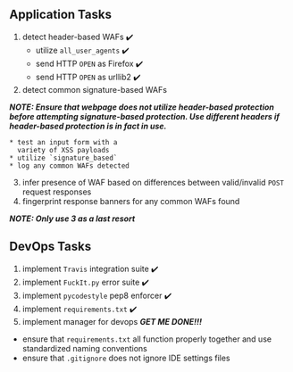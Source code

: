 
## Application Tasks
1. detect header-based WAFs ✔️
	* utilize `all_user_agents` ✔️
	* send HTTP `OPEN` as Firefox ✔️
	* send HTTP `OPEN` as urllib2 ✔️
2. detect common signature-based WAFs 

***NOTE: Ensure that webpage does not utilize header-based protection before
attempting signature-based protection. Use different headers
if header-based protection is in fact in use.***

	* test an input form with a 
	  variety of XSS payloads
	* utilize `signature_based`
	* log any common WAFs detected
3. infer presence of WAF based on 
   differences between valid/invalid 
   `POST` request responses
4. fingerprint response banners for 
   any common WAFs found 

***NOTE: Only use 3 as a last resort***

## DevOps Tasks

1. implement `Travis` integration suite ✔️
2. implement `FuckIt.py` error suite ✔️
3. implement `pycodestyle` pep8 enforcer ✔️
4. implement `requirements.txt` ✔️
5. implement manager for devops ***GET ME DONE!!!***

* ensure that `requirements.txt` all function properly together and use standardized naming conventions
* ensure that `.gitignore` does not ignore IDE settings files 

